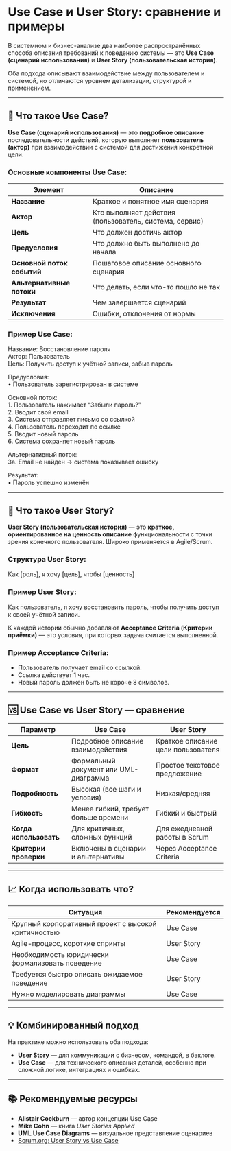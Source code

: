 # Use Case и User Story: сравнение и примеры

В системном и бизнес-анализе два наиболее распространённых способа описания требований к поведению системы — это **Use Case (сценарий использования)** и **User Story (пользовательская история)**.

Оба подхода описывают взаимодействие между пользователем и системой, но отличаются уровнем детализации, структурой и применением.

---

## 📌 Что такое Use Case?

**Use Case (сценарий использования)** — это **подробное описание** последовательности действий, которую выполняет **пользователь (актор)** при взаимодействии с системой для достижения конкретной цели.

### Основные компоненты Use Case:

| Элемент               | Описание                                                    |
|------------------------|-------------------------------------------------------------|
| **Название**            | Краткое и понятное имя сценария                            |
| **Актор**               | Кто выполняет действия (пользователь, система, сервис)     |
| **Цель**                | Что должен достичь актор                                   |
| **Предусловия**         | Что должно быть выполнено до начала                       |
| **Основной поток событий** | Пошаговое описание основного сценария                     |
| **Альтернативные потоки** | Что делать, если что-то пошло не так                      |
| **Результат**           | Чем завершается сценарий                                   |
| **Исключения**          | Ошибки, отклонения от нормы                                |

### Пример Use Case:

Название: Восстановление пароля  
Актор: Пользователь  
Цель: Получить доступ к учётной записи, забыв пароль

Предусловия:  
	•	Пользователь зарегистрирован в системе

Основной поток:  
	1.	Пользователь нажимает “Забыли пароль?”  
	2.	Вводит свой email  
	3.	Система отправляет письмо со ссылкой  
	4.	Пользователь переходит по ссылке  
	5.	Вводит новый пароль  
	6.	Система сохраняет новый пароль

Альтернативный поток:  
3а. Email не найден → система показывает ошибку

Результат:  
	•	Пароль успешно изменён

---

## 👤 Что такое User Story?

**User Story (пользовательская история)** — это **краткое, ориентированное на ценность описание** функциональности с точки зрения конечного пользователя. Широко применяется в Agile/Scrum.

### Структура User Story:

Как [роль], я хочу [цель], чтобы [ценность]

### Пример User Story:

Как пользователь, я хочу восстановить пароль, чтобы получить доступ к своей учётной записи.

К каждой истории обычно добавляют **Acceptance Criteria (Критерии приёмки)** — это условия, при которых задача считается выполненной.

### Пример Acceptance Criteria:

- Пользователь получает email со ссылкой.  
- Ссылка действует 1 час.  
- Новый пароль должен быть не короче 8 символов.

---

## 🆚 Use Case vs User Story — сравнение

| Параметр              | Use Case                                 | User Story                           |
|-----------------------|-------------------------------------------|--------------------------------------|
| **Цель**               | Подробное описание взаимодействия         | Краткое описание цели пользователя   |
| **Формат**             | Формальный документ или UML-диаграмма     | Простое текстовое предложение        |
| **Подробность**        | Высокая (все шаги и условия)              | Низкая/средняя                       |
| **Гибкость**           | Менее гибкий, требует больше времени      | Гибкий и быстрый                     |
| **Когда использовать** | Для критичных, сложных функций            | Для ежедневной работы в Scrum        |
| **Критерии проверки**  | Включены в сценарии и альтернативы        | Через Acceptance Criteria            |

---

## 📈 Когда использовать что?

| Ситуация                                            | Рекомендуется |
|-----------------------------------------------------|----------------|
| Крупный корпоративный проект с высокой критичностью | Use Case       |
| Agile-процесс, короткие спринты                     | User Story     |
| Необходимость юридически формализовать поведение    | Use Case       |
| Требуется быстро описать ожидаемое поведение        | User Story     |
| Нужно моделировать диаграммы                        | Use Case       |

---

## 💡 Комбинированный подход

На практике можно использовать оба подхода:

- **User Story** — для коммуникации с бизнесом, командой, в бэклоге.  
- **Use Case** — для технического описания деталей, особенно при сложной логике, интеграциях и ошибках.

---

## 📚 Рекомендуемые ресурсы

- **Alistair Cockburn** — автор концепции Use Case  
- **Mike Cohn** — книга *User Stories Applied*  
- **UML Use Case Diagrams** — визуальное представление сценариев  
- [Scrum.org: User Story vs Use Case](https://www.scrum.org/resources/blog/use-cases-vs-user-stories)